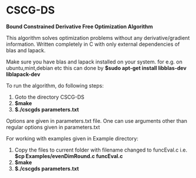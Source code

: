 # CSCG-DS
**Bound Constrained Derivative Free Optimization Algorithm**

This algorithm solves optimization problems without any derivative/gradient information.
Written completely in C with only external dependencies of blas and lapack.

Make sure you have blas and lapack installed on your system.
for e.g. on ubuntu,mint,debian etc this can done by
**$sudo apt-get install libblas-dev liblapack-dev**


To run the algorithm, do following steps:
  1. Goto the directory CSCG-DS
  2. **$make**
  3. **$./cscgds parameters.txt**

Options are given in parameters.txt file. 
One can use arguments other than regular options given in parameters.txt

For working with examples given in Example directory:
1. Copy the files to current folder with filename changed to funcEval.c i.e. **$cp Examples/evenDimRound.c funcEval.c**
2. **$make**
3. **$./cscgds parameters.txt**
